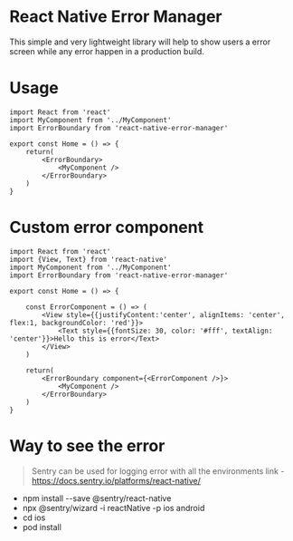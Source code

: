 # React Native Error Manager 

This simple and very lightweight library will help to show users a error screen while any error happen in a production build.

# Usage 

    import React from 'react'
    import MyComponent from '../MyComponent'
    import ErrorBoundary from 'react-native-error-manager'

    export const Home = () => {
        return(
            <ErrorBoundary>
                <MyComponent />
            </ErrorBoundary>
        )
    }


# Custom error component

    import React from 'react'
    import {View, Text} from 'react-native'
    import MyComponent from '../MyComponent'
    import ErrorBoundary from 'react-native-error-manager'

    export const Home = () => {

        const ErrorComponent = () => (
            <View style={{justifyContent:'center', alignItems: 'center', flex:1, backgroundColor: 'red'}}>
                <Text style={{fontSize: 30, color: '#fff', textAlign: 'center'}}>Hello this is error</Text>
            </View>
        )

        return(
            <ErrorBoundary component={<ErrorComponent />}>
                <MyComponent />
            </ErrorBoundary>
        )
    }

# Way to see the error

> Sentry can be used for logging error with all the environments 
> link - https://docs.sentry.io/platforms/react-native/

>
* npm install --save @sentry/react-native
* npx @sentry/wizard -i reactNative -p ios android
* cd ios
* pod install

